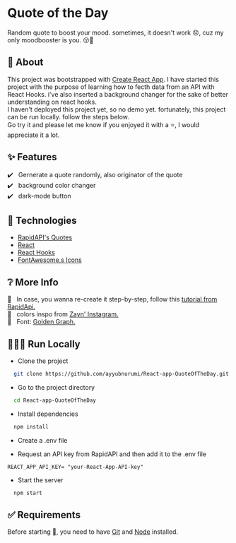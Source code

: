 # Quote of the Day

Random quote to boost your mood. sometimes, it doesn't work 😞, cuz my only moodbooster is you. 😚🤣

## 🎯 About

This project was bootstrapped with [Create React App](https://github.com/facebook/create-react-app). I have started this project with the purpose of learning how to fecth data from an API with React Hooks. i've also inserted a background changer for the sake of better understanding on react hooks.<br/>
I haven't deployed this project yet, so no demo yet. fortunately, this project can be run locally. follow the steps below.<br/>
Go try it and please let me know if you enjoyed it with a ⭐️, I would appreciate it a lot.<br/>

## :sparkles: Features

:heavy_check_mark: &nbsp;&nbsp;Gernerate a quote randomly, also originator of the quote<br/>
:heavy_check_mark: &nbsp;&nbsp;background color changer<br/>
:heavy_check_mark: &nbsp;&nbsp;dark-mode button<br/>

## :rocket: Technologies

- [RapidAPI's Quotes](https://rapidapi.com/martin.svoboda/api/quotes15)
- [React](https://reactjs.org/)
- [React Hooks](https://reactjs.org/docs/hooks-intro.html)
- [FontAwesome,s Icons](https://fontawesome.com/)

## ❔ More Info

📝 &nbsp;&nbsp;In case, you wanna re-create it step-by-step, follow this [tutorial from RapidApi.](https://rapidapi.com/blog/react-hooks-fetch-data-api/)<br/>
🎨 &nbsp;&nbsp;colors inspo from [Zayn' Instagram.](https://www.instagram.com/kemponqq/)<br/>
🔡 &nbsp;&nbsp;Font: [Golden Graph.](https://bit.ly/goldengraph)<br/>

## 👨🏻‍💻 Run Locally

- Clone the project

```bash
  git clone https://github.com/ayyubnurumi/React-app-QuoteOfTheDay.git
```

- Go to the project directory

```bash
  cd React-app-QuoteOfTheDay
```

- Install dependencies

```bash
  npm install
```

- Create a .env file

- Request an API key from RapidAPI and then add it to the .env file

```
REACT_APP_API_KEY= "your-React-App-API-key"
```

- Start the server

```bash
  npm start
```

## :white_check_mark: Requirements

Before starting :checkered_flag:, you need to have [Git](https://git-scm.com) and [Node](https://nodejs.org/en/) installed.
<br/>
